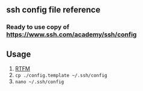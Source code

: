 ssh config file reference
-
### Ready to use copy of https://www.ssh.com/academy/ssh/config 

 Usage
---
1. [RTFM](https://www.ssh.com/academy/ssh/config)
2. ```cp ./config.template ~/.ssh/config```
3. ```nano ~/.ssh/config```
